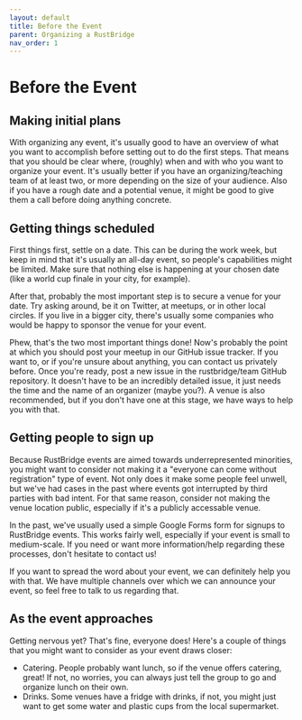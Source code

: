 ```yaml
---
layout: default
title: Before the Event
parent: Organizing a RustBridge
nav_order: 1
---
```


# Before the Event

## Making initial plans

With organizing any event, it's usually good to have an overview of what you
want to accomplish before setting out to do the first steps. That means that you
should be clear where, (roughly) when and with who you want to organize your
event. It's usually better if you have an organizing/teaching team of at least
two, or more depending on the size of your audience. Also if you have a rough
date and a potential venue, it might be good to give them a call before doing
anything concrete.

## Getting things scheduled

First things first, settle on a date. This can be during the work week, but keep
in mind that it's usually an all-day event, so people's capabilities might be
limited. Make sure that nothing else is happening at your chosen date (like a
world cup finale in your city, for example).

After that, probably the most important step is to secure a venue for your date.
Try asking around, be it on Twitter, at meetups, or in other local circles. If
you live in a bigger city, there's usually some companies who would be happy to
sponsor the venue for your event.

Phew, that's the two most important things done! Now's probably the point at
which you should post your meetup in our GitHub issue tracker. If you want to,
or if you're unsure about anything, you can contact us privately before. Once
you're ready, post a new issue in the rustbridge/team GitHub repository. It
doesn't have to be an incredibly detailed issue, it just needs the time and the
name of an organizer (maybe you?). A venue is also recommended, but if you don't
have one at this stage, we have ways to help you with that.

## Getting people to sign up

Because RustBridge events are aimed towards underrepresented minorities, you
might want to consider not making it a "everyone can come without registration"
type of event. Not only does it make some people feel unwell, but we've had
cases in the past where events got interrupted by third parties with bad intent.
For that same reason, consider not making the venue location public, especially
if it's a publicly accessable venue.

In the past, we've usually used a simple Google Forms form for signups to
RustBridge events. This works fairly well, especially if your event is small to
medium-scale. If you need or want more information/help regarding these
processes, don't hesitate to contact us!

If you want to spread the word about your event, we can definitely help you with
that. We have multiple channels over which we can announce your event, so feel
free to talk to us regarding that.

## As the event approaches

Getting nervous yet? That's fine, everyone does! Here's a couple of things that
you might want to consider as your event draws closer:

- Catering. People probably want lunch, so if the venue offers catering, great!
  If not, no worries, you can always just tell the group to go and organize
  lunch on their own.
- Drinks. Some venues have a fridge with drinks, if not, you might just want to
  get some water and plastic cups from the local supermarket.

